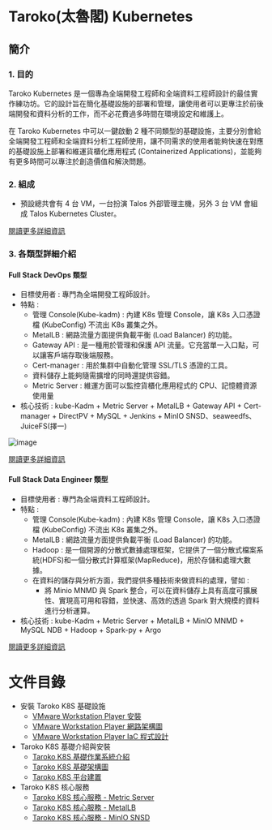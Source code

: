 # Taroko(太魯閣) Kubernetes

## 簡介

### 1. 目的

Taroko Kubernetes 是一個專為全端開發工程師和全端資料工程師設計的最佳實作練功坊。它的設計旨在簡化基礎設施的部署和管理，讓使用者可以更專注於前後端開發和資料分析的工作，而不必花費過多時間在環境設定和維護上。

在 Taroko Kubernetes 中可以一鍵啟動 2 種不同類型的基礎設施，主要分別會給全端開發工程師和全端資料分析工程師使用，讓不同需求的使用者能夠快速在對應的基礎設施上部署和維運貨櫃化應用程式 (Containerized Applications)，並能夠有更多時間可以專注於創造價值和解決問題。

### 2. 組成

- 預設總共會有 4 台 VM，一台扮演 Talos 外部管理主機，另外 3 台 VM 會組成 Talos Kubernetes Cluster。

[閱讀更多詳細資訊](https://github.com/tarokok8s/Tarokok8s/blob/5090dea47b5d76cc2bff134915ce52507fe86fd8/%E6%8A%80%E8%A1%93%E6%96%87%E4%BB%B6/Taroko/Taroko%20K8S%20%E5%9F%BA%E7%A4%8E%E6%9E%B6%E6%A7%8B%E5%9C%96.md)

### 3. 各類型詳細介紹

#### Full Stack DevOps 類型

- 目標使用者 : 專門為全端開發工程師設計。
- 特點 : 
    - 管理 Console(Kube-kadm) : 內建 K8s 管理 Console，讓 K8s 入口憑證檔 (KubeConfig) 不流出 K8s 叢集之外。
    - MetalLB : 網路流量方面提供負載平衡 (Load Balancer) 的功能。
    - Gateway API : 是一種用於管理和保護 API 流量。它充當單一入口點，可以讓客戶端存取後端服務。
    - Cert-manager : 用於集群中自動化管理 SSL/TLS 憑證的工具。
    - 資料儲存上能夠隨需擴增的同時還提供容錯。
    - Metric Server : 維運方面可以監控貨櫃化應用程式的 CPU、記憶體資源使用量
- 核心技術 : kube-Kadm + Metric Server + MetalLB + Gateway API + Cert-manager + DirectPV + MySQL + Jenkins + MinIO SNSD、seaweedfs、JuiceFS(擇一)

![image](https://github.com/tarokok8s/Tarokok8s/assets/90317293/a12e9eb3-29f9-4fbb-a66a-2941f5ba1e0a)

[閱讀更多詳細資訊]()

#### Full Stack Data Engineer 類型

- 目標使用者 : 專門為全端資料工程師設計。
- 特點 :
    - 管理 Console(Kube-kadm) : 內建 K8s 管理 Console，讓 K8s 入口憑證檔 (KubeConfig) 不流出 K8s 叢集之外。
    - MetalLB : 網路流量方面提供負載平衡 (Load Balancer) 的功能。
    - Hadoop : 是一個開源的分散式數據處理框架，它提供了一個分散式檔案系統(HDFS)和一個分散式計算框架(MapReduce)，用於存儲和處理大數據。
    - 在資料的儲存與分析方面，我們提供多種技術來做資料的處理，譬如 : 
        - 將 Minio MNMD 與 Spark 整合，可以在資料儲存上具有高度可擴展性、實現高可用和容錯，並快速、高效的透過 Spark 對大規模的資料進行分析運算。
- 核心技術 : kube-Kadm + Metric Server + MetalLB + MinIO MNMD + MySQL NDB + Hadoop + Spark-py + Argo

[閱讀更多詳細資訊]()

# 文件目錄

- 安裝 Taroko K8S 基礎設施
  - [VMware Workstation Player 安裝]()
  - [VMware Workstation Player 網路架構圖]()
  - [VMware Workstation Player IaC 程式設計]()
- Taroko K8S 基礎介紹與安裝
  - [Taroko K8S 基礎作業系統介紹](https://github.com/tarokok8s/Tarokok8s/tree/main/%E6%8A%80%E8%A1%93%E6%96%87%E4%BB%B6/Taroko)
  - [Taroko K8S 基礎架構圖](https://github.com/tarokok8s/Tarokok8s/blob/main/%E6%8A%80%E8%A1%93%E6%96%87%E4%BB%B6/Taroko/Taroko%20K8S%20%E5%9F%BA%E7%A4%8E%E6%9E%B6%E6%A7%8B%E5%9C%96.md)
  - [Taroko K8S 平台建置](https://github.com/tarokok8s/Tarokok8s/blob/main/%E6%8A%80%E8%A1%93%E6%96%87%E4%BB%B6/Taroko/Taroko%20K8S%20%E5%B9%B3%E5%8F%B0%E5%BB%BA%E7%BD%AE.md)
- Taroko K8S 核心服務
  - [Taroko K8S 核心服務 - Metric Server]()
  - [Taroko K8S 核心服務 - MetalLB]()
  - [Taroko K8S 核心服務 - MinIO SNSD]()
